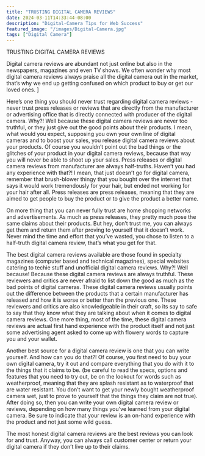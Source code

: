 ```yaml
---
title: "TRUSTING DIGITAL CAMERA REVIEWS"
date: 2024-03-11T14:33:44-08:00
description: "Digital-Camera Tips for Web Success"
featured_image: "/images/Digital-Camera.jpg"
tags: ["Digital Camera"]
---
```


TRUSTING DIGITAL CAMERA REVIEWS

Digital camera reviews are abundant not just online but also in the newspapers, magazines and even TV shows. We often wonder why most digital camera reviews always praise all the digital camera out in the market, that’s why we end up getting confused on which product to buy or get our loved ones. ]

Here’s one thing you should never trust regarding digital camera reviews - never trust press releases or reviews that are directly from the manufacturer or advertising office that is directly connected with producer of the digital camera. Why?! Well because these digital camera reviews are never too truthful, or they just give out the good points about their products. I mean, what would you expect, supposing you own your own line of digital cameras and to boost your sales, you release digital camera reviews about your products. Of course you wouldn’t point out the bad things or the glitches of your product in your digital camera reviews, because that way you will never be able to shoot up your sales. Press releases or digital camera reviews from manufacturer are always half-truths. Haven’t you had any experience with that?! I mean, that just doesn’t go for digital camera, remember that brush-blower thingy that you bought over the internet that says it would work tremendously for your hair, but ended not working for your hair after all. Press releases are press releases, meaning that they are aimed to get people to buy the product or to give the product a better name. 

On more thing that you can never fully trust are home shopping networks and advertisements. As much as press releases, they pretty much pose the same claims about their products. But hey, don’t trust me, you can always get them and return them after proving to yourself that it doesn’t work. Never mind the time and effort that you’ve wasted, you chose to listen to a half-truth digital camera review, that’s what you get for that. 

The best digital camera reviews available are those found in specialty magazines (computer based and technical magazines), special websites catering to techie stuff and unofficial digital camera reviews. Why?! Well because! Because these digital camera reviews are always truthful. These reviewers and critics are never afraid to list down the good as much as the bad points of digital cameras. These digital camera reviews usually points out the difference between the products that a certain manufacturer has released and how it is worse or better than the previous one. These reviewers and critics are also knowledgeable in their craft, so its say to safe to say that they know what they are talking about when it comes to digital camera reviews. One more thing, most of the time, these digital camera reviews are actual first hand experience with the product itself and not just some advertising agent asked to come up with flowery words to capture you and your wallet. 

Another best source for a digital camera review is one that you can write yourself. And how can you do that?! Of course, you first need to buy your own digital camera, try it out and compare everything that you do with it to the things that it claims to be. (be careful to read the specs, options and features that you need to try out, be on the lookout for words such as weatherproof, meaning that they are splash resistant as to waterproof that are water resistant. You don’t want to get your newly bought weatherproof camera wet, just to prove to yourself that the things they claim are not true). After doing so, then you can write your own digital camera review or reviews, depending on how many things you’ve learned from your digital camera. Be sure to indicate that your review is an on-hand experience with the product and not just some wild guess. 

The most honest digital camera reviews are the best reviews you can look for and trust. Anyway, you can always call customer center or return your digital camera if they don’t live up to their claims. 

